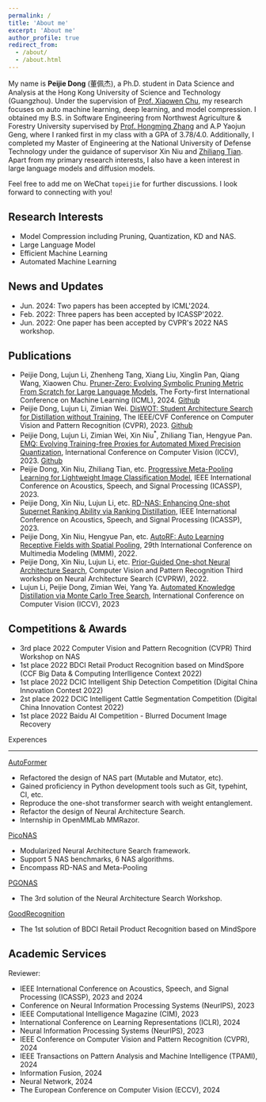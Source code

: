 ```yaml
---
permalink: /
title: 'About me'
excerpt: 'About me'
author_profile: true
redirect_from:
  - /about/
  - /about.html
---
```


My name is **Peijie Dong** (董佩杰), a Ph.D. student in Data Science and Analysis at the Hong Kong University of Science and Technology (Guangzhou). Under the supervision of [Prof. Xiaowen Chu](https://sites.google.com/view/chuxiaowen), my research focuses on auto machine learning, deep learning, and model compression. I obtained my B.S. in Software Engineering from Northwest Agriculture & Forestry University supervised by [Prof. Hongming Zhang](https://cie.nwsuaf.edu.cn/szdw/js/2008117820/index.htm) and A.P Yaojun Geng, where I ranked first in my class with a GPA of 3.78/4.0. Additionally, I completed my Master of Engineering at the National University of Defense Technology under the guidance of supervisor Xin Niu and [Zhiliang Tian](https://tianzhiliang.github.io/). Apart from my primary research interests, I also have a keen interest in large language models and diffusion models.

Feel free to add me on WeChat `topeijie` for further discussions. I look forward to connecting with you!

## Research Interests

- Model Compression including Pruning, Quantization, KD and NAS.
- Large Language Model
- Efficient Machine Learning
- Automated Machine Learning

## News and Updates

- Jun. 2024: Two papers has been accepted by ICML'2024.
- Feb. 2022: Three papers has been accepted by ICASSP'2022.
- Jun. 2022: One paper has been accepted by CVPR's 2022 NAS workshop.

## Publications

- Peijie Dong, Lujun Li, Zhenheng Tang, Xiang Liu, Xinglin Pan, Qiang Wang, Xiaowen Chu. [Pruner-Zero: Evolving Symbolic Pruning Metric From Scratch for Large Language Models](https://arxiv.org/abs/2406.02924v1), The Forty-first International Conference on Machine Learning (ICML), 2024. [Github](https://github.com/pprp/Pruner-Zero)
- Peijie Dong, Lujun Li, Zimian Wei. [DisWOT: Student Architecture Search for Distillation without Training](https://arxiv.org/abs/2303.15678), The IEEE/CVF Conference on Computer Vision and Pattern Recognition (CVPR), 2023. [Github](https://github.com/lliai/DisWOT-CVPR2023)
- Peijie Dong, Lujun Li, Zimian Wei, Xin Niu$^*$, Zhiliang Tian, Hengyue Pan. [EMQ: Evolving Training-free Proxies for Automated Mixed Precision Quantization](https://arxiv.org/abs/2307.10554), International Conference on Computer Vision (ICCV), 2023. [Github](https://github.com/lliai/EMQ-series)
- Peijie Dong, Xin Niu, Zhiliang Tian, etc. [Progressive Meta-Pooling Learning for Lightweight Image Classification Model](https://arxiv.org/abs/2301.10038), IEEE International Conference on Acoustics, Speech, and Signal Processing (ICASSP), 2023.
- Peijie Dong, Xin Niu, Lujun Li, etc. [RD-NAS: Enhancing One-shot Supernet Ranking Ability via Ranking Distillation](https://arxiv.org/abs/2301.09850), IEEE International Conference on Acoustics, Speech, and Signal Processing (ICASSP), 2023.
- Peijie Dong, Xin Niu, Hengyue Pan, etc. [AutoRF: Auto Learning Receptive Fields with Spatial Pooling](https://link.springer.com/chapter/10.1007/978-3-031-27818-1_56), 29th International Conference on Multimedia Modeling (MMM), 2022.
- Peijie Dong, Xin Niu, Lujun Li, etc. [Prior-Guided One-shot Neural Architecture Search](https://arxiv.org/abs/2206.13329), Computer Vision and Pattern Recognition Third workshop on Neural Architecture Search (CVPRW), 2022.
- Lujun Li, Peijie Dong, Zimian Wei, Yang Ya. [Automated Knowledge Distillation via Monte Carlo Tree Search](https://openaccess.thecvf.com/content/ICCV2023/papers/Li_Automated_Knowledge_Distillation_via_Monte_Carlo_Tree_Search_ICCV_2023_paper.pdf), International Conference on Computer Vision (ICCV), 2023

## Competitions & Awards

- 3rd place 2022 Computer Vision and Pattern Recognition (CVPR) Third Workshop on NAS
- 1st place 2022 BDCI Retail Product Recognition based on MindSpore (CCF Big Data & Computing Interlligence Context 2022)
- 1st place 2022 DCIC Intelligent Ship Detection Competition (Digital China Innovation Contest 2022)
- 2st place 2022 DCIC Intelligent Cattle Segmentation Competition (Digital China Innovation Contest 2022)
- 1st place 2022 Baidu AI Competition - Blurred Document Image Recovery

Experences

---

[AutoFormer](https://github.com/open-mmlab/mmrazor/tree/dev-1.x/configs/nas/mmcls/autoformer)

- Refactored the design of NAS part (Mutable and Mutator, etc).
- Gained proficiency in Python development tools such as Git, typehint, CI, etc.
- Reproduce the one-shot transformer search with weight entanglement.
- Refactor the design of Neural Architecture Search.
- Internship in OpenMMLab MMRazor.

[PicoNAS](https://github.com/pprp/PicoNAS)

- Modularized Neural Architecture Search framework.
- Support 5 NAS benchmarks, 6 NAS algorithms.
- Encompass RD-NAS and Meta-Pooling

[PGONAS](https://github.com/pprp/CVPR2022-NAS-competition-Track1-3th-solution)

- The 3rd solution of the Neural Architecture Search Workshop.

[GoodRecognition](https://github.com/pprp/GoodsRecognition.MindSpore)

- The 1st solution of BDCI Retail Product Recognition based on MindSpore

## Academic Services

Reviewer:

- IEEE International Conference on Acoustics, Speech, and Signal Processing (ICASSP), 2023 and 2024
- Conference on Neural Information Processing Systems (NeurIPS), 2023
- IEEE Computational Intelligence Magazine (CIM), 2023
- International Conference on Learning Representations (ICLR), 2024
- Neural Information Processing Systems (NeurIPS), 2023
- IEEE Conference on Computer Vision and Pattern Recognition (CVPR), 2024
- IEEE Transactions on Pattern Analysis and Machine Intelligence (TPAMI), 2024
- Information Fusion, 2024
- Neural Network, 2024
- The European Conference on Computer Vision (ECCV), 2024
